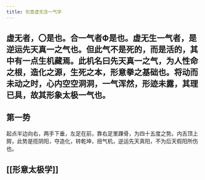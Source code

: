 ```yaml
---
title: 形意虚无含一气学
---
```


## 虚无者，〇是也。合一气者Ф是也。虚无生一气者，是逆运先天真一之气也。但此气不是死的，而是活的，其中有一点生机藏焉。此机名曰先天真一之气，为人性命之根，造化之源，生死之本，形意拳之基础也。将动而未动之时，心内空空洞洞，一气浑然，形迹未露，其理已具，故其形象太极一气也。
## 第一势
起点半边向右，两手下垂，左足在前，靠右足里踝骨，为四十五度之势。内舌顶上腭，此势是揽阴阳，夺造化，转乾坤，扭气机，逆运先天真阳，不为后天假阳所伤也。
## [[形意太极学]]
